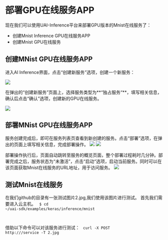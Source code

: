 

# 部署GPU在线服务APP
现在我们可以使用UAI-Inference平台来部署GPU版本的Mnist在线服务了：

  * 创建Mnist Inference GPU在线服务APP
  * 创建Mnist GPU在线服务

## 创建MNist GPU在线服务APP

进入AI Inference界面，点击“创建新服务”选项，创建一个新服务：

![](ai/uai-inference/images/tutorial/tf-mnist/tutorial1.png)

在弹出的“创建新服务”页面上，选择服务类型为**“独占服务“**，填写相关信息，确认后点击“确认”选项，创建新的GPU在线服务。

![](ai/uai-inference/images/tutorial/tf-mnist/tutorial2.png)

## 部署MNist GPU在线服务APP

服务创建完成后，即可在服务列表页查看到新创建的服务。点击“部署”选项，在弹出的页面上填写相关信息，完成部署操作。 
![](ai/uai-inference/images/tutorial/tf-mnist/tutorial3.png)
![](ai/uai-inference/images/tutorial/tf-mnist/mnist_tf.png)

部署操作执行后，页面自动跳转至服务的概览页面，整个部署过程耗时几分钟。部署完成之后，服务状态为“未激活”，点击“启动“选项，启动当前服务。同时可以在该页面获取Mnist在线服务的URL地址，用于访问服务。
![](ai/uai-inference/images/tutorial/tf-mnist/tutorial4.png)

## 测试Mnist在线服务

在我们github的目录有一张测试图片2.jpg,我们使用该图片进行测试。
首先我们需要进入云主机。
<code>
$ cd ~/uai-sdk/examples/keras/inference/mnist

</code>

借助以下命令可以对该服务进行测试：
<code>
curl -X POST http://<URL>/service -T 2.jpg
</code>


